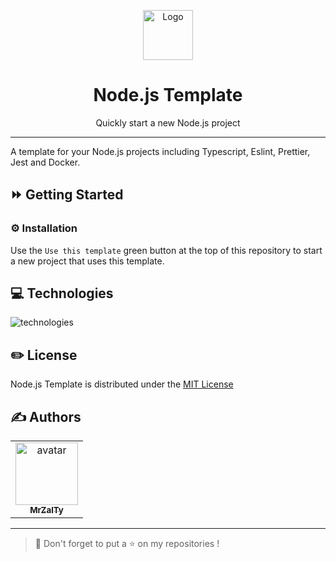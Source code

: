 <p align="center">
    <a href="https://github.com/MrZalTy/nodejs-template">
    <img src="https://cdn.svgporn.com/logos/nodejs.svg?response-content-disposition=attachment%3Bfilename%3Dnodejs.svg" width="80" alt="Logo" /></a>
</p>

<h1 align="center">Node.js Template</h1>

<p align="center">Quickly start a new Node.js project</p>

---

A template for your Node.js projects including Typescript, Eslint, Prettier, Jest and Docker.

## ⏩ Getting Started

### ⚙️ Installation

Use the `Use this template` green button at the top of this repository to start a new project that uses this template.

## 💻 Technologies

<img src="https://skillicons.dev/icons?i=nodejs,ts,jest,docker" alt="technologies" />

## ✏️ License

Node.js Template is distributed under the [MIT License](LICENSE)

## ✍️ Authors

<table>
  <tr>
    <td align="center">
      <a href="https://github.com/MrZalTy">
        <img src="https://avatars.githubusercontent.com/u/25481821?v=4?s=100" width="100px;" alt="avatar"/><br />
      <sub>
        <b>MrZalTy</b>
      </sub>
    </a>
  </tr>
</table>

---

> 🚀 Don't forget to put a ⭐️ on my repositories !
